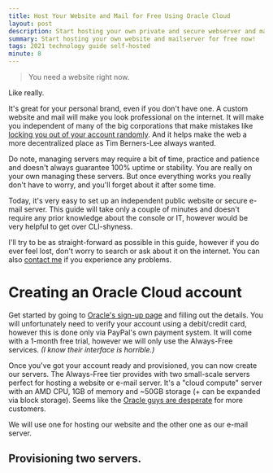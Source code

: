 ```yaml
---
title: Host Your Website and Mail for Free Using Oracle Cloud
layout: post
description: Start hosting your own private and secure webserver and mailserver to become more digital independent from big corporations using Oracle Cloud's free tier.
summary: Start hosting your own website and mailserver for free now!
tags: 2021 technology guide self-hosted
minute: 8
---
```


> You need a website right now.

Like really.

It's great for your personal brand, even if you don't have one. A custom website and mail will make you look professional on the internet. It will make you independent of many of the big corporations that make mistakes like [locking you out of your account randomly](https://www.businessinsider.com/google-users-locked-out-after-years-2020-10). And it helps make the web a more decentralized place as Tim Berners-Lee always wanted.

Do note, managing servers may require a bit of time, practice and patience and doesn't always guarantee 100% uptime or stability. You are really on your own managing these servers. But once everything works you really don't have to worry, and you'll forget about it after some time.

Today, it's very easy to set up an independent public website or secure e-mail server. This guide will take only a couple of minutes and doesn't require any prior knowledge about the console or IT, however would be very helpful to get over CLI-shyness.

I'll try to be as straight-forward as possible in this guide, however if you do ever feel lost, don't worry to search or ask about it on the internet. You can also [contact me](mailto:contact@hen.ee) if you experience any problems.

# Creating an Oracle Cloud account

Get started by going to [Oracle's sign-up page](https://signup.cloud.oracle.com/) and filling out the details. You will unfortunately need to verify your account using a debit/credit card, however this is done only via PayPal's own payment system. It will come with a 1-month free trial, however we will only use the Always-Free services. *(I know their interface is horrible.)*

Once you've got your account ready and provisioned, you can now create our servers. The Always-Free tier provides with two small-scale servers perfect for hosting a website or e-mail server. It's a "cloud compute" server with an AMD CPU, 1GB of memory and ~50GB storage (+ can be expanded via block storage). Seems like the [Oracle guys are desperate](https://www.businessinsider.com/oracle-cloud-infrastructure-insiders-culture-of-fear-2021-6) for more customers.

We will use one for hosting our website and the other one as our e-mail server.

## Provisioning two servers.

